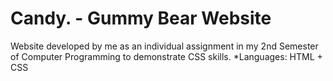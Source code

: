 # Candy. - Gummy Bear Website

Website developed by me as an individual assignment in my 2nd Semester of Computer Programming to demonstrate CSS skills. *Languages: HTML + CSS
